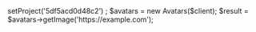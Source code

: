 <?php

use Appwrite\Client;
use Appwrite\Services\Avatars;

$client = new Client();

$client
    ->setProject('5df5acd0d48c2')
;

$avatars = new Avatars($client);

$result = $avatars->getImage('https://example.com');